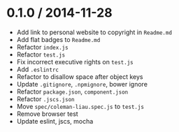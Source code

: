 
0.1.0 / 2014-11-28
==================

 * Add link to personal website to copyright in `Readme.md`
 * Add flat badges to `Readme.md`
 * Refactor `index.js`
 * Refactor `test.js`
 * Fix incorrect executive rights on `test.js`
 * Add `.eslintrc`
 * Refactor to disallow space after object keys
 * Update `.gitignore`, `.npmignore`, bower ignore
 * Refactor `package.json`, `component.json`
 * Refactor `.jscs.json`
 * Move `spec/coleman-liau.spec.js` to `test.js`
 * Remove browser test
 * Update eslint, jscs, mocha
